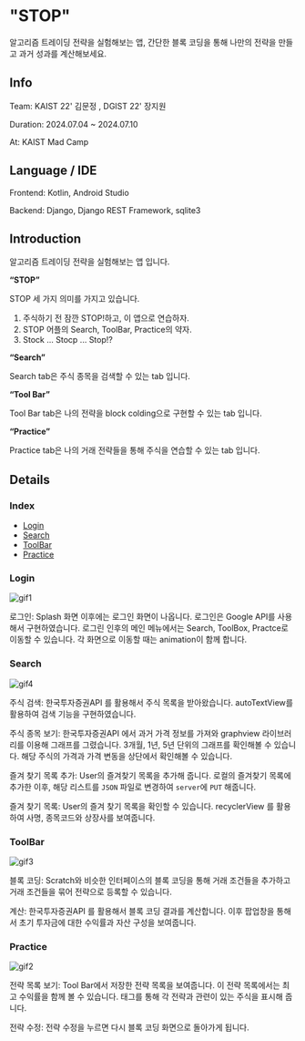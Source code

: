 # "STOP"

알고리즘 트레이딩 전략을 실험해보는 앱, 간단한 블록 코딩을 통해 나만의 전략을 만들고 과거 성과를 계산해보세요.

## Info

Team: KAIST 22' 김문정 , DGIST 22' 장지원

Duration: 2024.07.04 ~ 2024.07.10

At: KAIST Mad Camp

## Language / IDE

Frontend: Kotlin, Android Studio

Backend: Django, Django REST Framework, sqlite3


## Introduction

<p>알고리즘 트레이딩 전략을 실험해보는 앱 입니다.</p> 

**“STOP”**

STOP 세 가지 의미를 가지고 있습니다.  
1. 주식하기 전 잠깐 STOP!하고, 이 앱으로 연습하자.
2. STOP 어플의 Search, ToolBar, Practice의 약자.
3. Stock ... Stocp ... Stop!?

**“Search”**

Search tab은 주식 종목을 검색할 수 있는 tab 입니다.

**“Tool Bar”**

Tool Bar tab은 나의 전략을 block colding으로 구현할 수 있는 tab 입니다.

**“Practice”**

Practice tab은 나의 거래 전략들을 통해 주식을 연습할 수 있는 tab 입니다.

## Details

### Index
- [Login](#Tab-1)
- [Search](#Tab-2)
- [ToolBar](#Tab-3)
- [Practice](#Tab-4)

### Login 
![gif1](https://github.com/coco483/Madcamp_week2/assets/133734191/d3b4846f-bbd1-4825-8c47-9591e55d08c4)  

  로그인: Splash 화면 이후에는 로그인 화면이 나옵니다. 로그인은 Google API를 사용해서 구현하였습니다. 로그린 인후의 메인 메뉴에서는 Search, ToolBox, Practce로 이동할 수 있습니다. 각 화면으로 이동할 때는 animation이 함께 합니다.


### Search 
![gif4](https://github.com/coco483/Madcamp_week2/assets/133734191/a3062372-bc2b-4e56-93a9-6ac40654e12c)  

  주식 검색: 한국투자증권API 를 활용해서 주식 목록을 받아왔습니다.  autoTextView를 활용하여 검색 기능을 구현하였습니다.  

    
  주식 종목 보기: 한국투자증권API 에서 과거 가격 정보를 가져와 graphview 라이브러리를 이용해 그래프를 그렸습니다. 3개월, 1년, 5년 단위의 그래프를 확인해볼 수 있습니다. 해당 주식의 가격과 가격 변동을 상단에서 확인해볼 수 있습니다.  

    
  즐겨 찾기 목록 추가: User의 즐겨찾기 목록을 추가해 줍니다. 로컬의 즐겨찾기 목록에 추가한 이후, 해당 리스트를 `JSON` 파일로 변경하여 `server`에 `PUT` 해줍니다.  

    
  즐겨 찾기 목록: User의 즐겨 찾기 목록을 확인할 수 있습니다. recyclerView 를 활용하여 사명, 종목코드와 상장사를 보여줍니다.
  

### ToolBar
![gif3](https://github.com/coco483/Madcamp_week2/assets/133734191/d12bb009-29fe-4a9e-aabf-02876b489666)  

  블록 코딩: Scratch와 비슷한 인터페이스의 블록 코딩을 통해 거래 조건들을 추가하고 거래 조건들을 묶어 전략으로 등록할 수 있습니다.  

  계산: 한국투자증권API 를 활용해서 블록 코딩 결과를 계산합니다. 이후 팝업창을 통해서 초기 투자금에 대한 수익률과 자산 구성을 보여줍니다.


### Practice
![gif2](https://github.com/coco483/Madcamp_week2/assets/133734191/2f754018-799f-42f0-8671-5535276a0857)  

  전략 목록 보기: Tool Bar에서 저장한 전략 목록을 보여줍니다. 이 전략 목록에서는 최고 수익률을 함께 볼 수 있습니다. 태그를 통해 각 전략과 관련이 있는 주식을 표시해 줍니다.  

  전략 수정: 전략 수정을 누르면 다시 블록 코딩 화면으로 돌아가게 됩니다.


